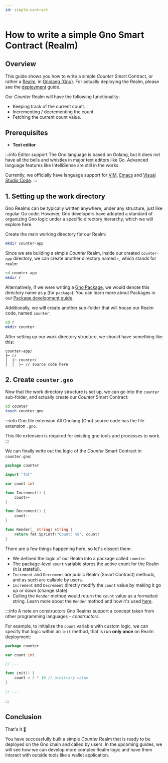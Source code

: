 ```yaml
---
id: simple-contract
---
```


# How to write a simple Gno Smart Contract (Realm)

## Overview

This guide shows you how to write a simple _Counter_ Smart Contract, or rather a [Realm](../explanation/realms.md),
in [Gnolang (Gno)](../explanation/gno-language.md). For actually deploying the Realm, please see
the [deployment](deploy.md) guide.

Our _Counter_ Realm will have the following functionality:

- Keeping track of the current count.
- Incrementing / decrementing the count.
- Fetching the current count value.

## Prerequisites

- **Text editor**

:::info Editor support
The Gno language is based on Golang, but it does not have all the bells and whistles in major text editors like Go.
Advanced language features like IntelliSense are still in the works.

Currently, we officially have language support
for [ViM](https://github.com/gnolang/gno/blob/master/CONTRIBUTING.md#vim-support),
[Emacs](https://github.com/gnolang/gno/blob/master/CONTRIBUTING.md#emacs-support)
and [Visual Studio Code](https://marketplace.visualstudio.com/items?itemName=harry-hov.gno).
:::

## 1. Setting up the work directory

Gno Realms can be typically written anywhere, under any structure, just like regular Go code.
However, Gno developers have adopted a standard of organizing Gno logic under a specific directory hierarchy, which we
will explore here.

Create the main working directory for our Realm:

```bash
mkdir counter-app
```

Since we are building a simple _Counter_ Realm, inside our created `counter-app` directory, we can create another
directory named `r`, which stands for `realm`:

```bash
cd counter-app
mkdir r
```

Alternatively, if we were writing a [Gno Package](../explanation/packages.md), we would denote this directory name
as `p` (for `package`). You can learn more about Packages in our [Package development guide](simple-library.md).

Additionally, we will create another sub-folder that will house our Realm code, named `counter`:

```bash
cd r
mkdir counter
```

After setting up our work directory structure, we should have something like this:

```text
counter-app/
├─ r/
│  ├─ counter/
│  │  ├─ // source code here
```

## 2. Create `counter.gno`

Now that the work directory structure is set up, we can go into the `counter` sub-folder, and actually create
our _Counter_ Smart Contract:

```bash
cd counter
touch counter.gno
```

:::info Gno file extension
All Gnolang (Gno) source code has the file extension `.gno`.

This file extension is required for existing gno tools and processes to work.
:::

We can finally write out the logic of the _Counter_ Smart Contract in `counter.gno`:

[embedmd]:# (../assets/how-to-guides/simple-contract/counter.gno go)
```go
package counter

import "fmt"

var count int

func Increment() {
	count++
}

func Decrement() {
	count--
}

func Render(_ string) string {
	return fmt.Sprintf("Count: %d", count)
}
```

There are a few things happening here, so let's dissect them:

- We defined the logic of our Realm into a package called `counter`.
- The package-level `count` variable stores the active count for the Realm (it is stateful).
- `Increment` and `Decrement` are public Realm (Smart Contract) methods, and as such are callable by users.
- `Increment` and `Decrement` directly modify the `count` value by making it go up or down (change state).
- Calling the `Render` method would return the `count` value as a formatted string. Learn more about the `Render`
  method and how it's used [here](../explanation/realms.md).

:::info A note on constructors
Gno Realms support a concept taken from other programming languages - _constructors_.

For example, to initialize the `count` variable with custom logic, we can specify that
logic within an `init` method, that is run **only once** on Realm deployment:

[embedmd]:# (../assets/how-to-guides/simple-contract/init.gno go)
```go
package counter

var count int

// ...

func init() {
	count = 2 * 10 // arbitrary value
}

// ...
```

:::

## Conclusion

That's it 🎉

You have successfully built a simple _Counter_ Realm that is ready to be deployed on the Gno chain and called by users.
In the upcoming guides, we will see how we can develop more complex Realm logic and have them interact
with outside tools like a wallet application.
